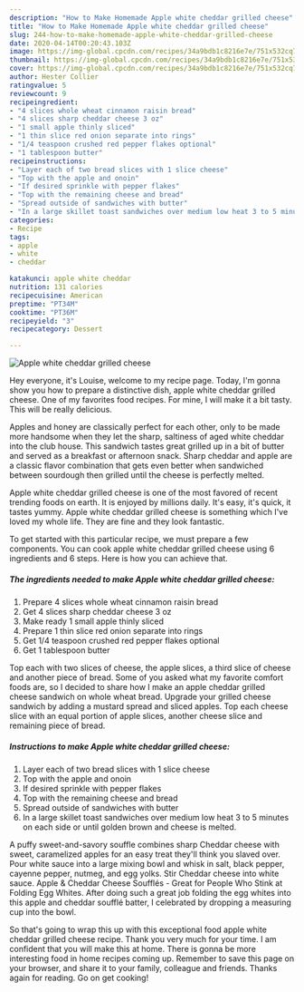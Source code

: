 ```yaml
---
description: "How to Make Homemade Apple white cheddar grilled cheese"
title: "How to Make Homemade Apple white cheddar grilled cheese"
slug: 244-how-to-make-homemade-apple-white-cheddar-grilled-cheese
date: 2020-04-14T00:20:43.103Z
image: https://img-global.cpcdn.com/recipes/34a9bdb1c8216e7e/751x532cq70/apple-white-cheddar-grilled-cheese-recipe-main-photo.jpg
thumbnail: https://img-global.cpcdn.com/recipes/34a9bdb1c8216e7e/751x532cq70/apple-white-cheddar-grilled-cheese-recipe-main-photo.jpg
cover: https://img-global.cpcdn.com/recipes/34a9bdb1c8216e7e/751x532cq70/apple-white-cheddar-grilled-cheese-recipe-main-photo.jpg
author: Hester Collier
ratingvalue: 5
reviewcount: 9
recipeingredient:
- "4 slices whole wheat cinnamon raisin bread"
- "4 slices sharp cheddar cheese 3 oz"
- "1 small apple thinly sliced"
- "1 thin slice red onion separate into rings"
- "1/4 teaspoon crushed red pepper flakes optional"
- "1 tablespoon butter"
recipeinstructions:
- "Layer each of two bread slices with 1 slice cheese"
- "Top with the apple and onoin"
- "If desired sprinkle with pepper flakes"
- "Top with the remaining cheese and bread"
- "Spread outside of sandwiches with butter"
- "In a large skillet toast sandwiches over medium low heat 3 to 5 minutes on each side or until golden brown and cheese is melted."
categories:
- Recipe
tags:
- apple
- white
- cheddar

katakunci: apple white cheddar 
nutrition: 131 calories
recipecuisine: American
preptime: "PT34M"
cooktime: "PT36M"
recipeyield: "3"
recipecategory: Dessert

---
```



![Apple white cheddar grilled cheese](https://img-global.cpcdn.com/recipes/34a9bdb1c8216e7e/751x532cq70/apple-white-cheddar-grilled-cheese-recipe-main-photo.jpg)

Hey everyone, it's Louise, welcome to my recipe page. Today, I'm gonna show you how to prepare a distinctive dish, apple white cheddar grilled cheese. One of my favorites food recipes. For mine, I will make it a bit tasty. This will be really delicious.

Apples and honey are classically perfect for each other, only to be made more handsome when they let the sharp, saltiness of aged white cheddar into the club house. This sandwich tastes great grilled up in a bit of butter and served as a breakfast or afternoon snack. Sharp cheddar and apple are a classic flavor combination that gets even better when sandwiched between sourdough then grilled until the cheese is perfectly melted.

Apple white cheddar grilled cheese is one of the most favored of recent trending foods on earth. It is enjoyed by millions daily. It's easy, it's quick, it tastes yummy. Apple white cheddar grilled cheese is something which I've loved my whole life. They are fine and they look fantastic.


To get started with this particular recipe, we must prepare a few components. You can cook apple white cheddar grilled cheese using 6 ingredients and 6 steps. Here is how you can achieve that.

##### The ingredients needed to make Apple white cheddar grilled cheese:

1. Prepare 4 slices whole wheat cinnamon raisin bread
1. Get 4 slices sharp cheddar cheese 3 oz
1. Make ready 1 small apple thinly sliced
1. Prepare 1 thin slice red onion separate into rings
1. Get 1/4 teaspoon crushed red pepper flakes optional
1. Get 1 tablespoon butter


Top each with two slices of cheese, the apple slices, a third slice of cheese and another piece of bread. Some of you asked what my favorite comfort foods are, so I decided to share how I make an apple cheddar grilled cheese sandwich on whole wheat bread. Upgrade your grilled cheese sandwich by adding a mustard spread and sliced apples. Top each cheese slice with an equal portion of apple slices, another cheese slice and remaining piece of bread. 

##### Instructions to make Apple white cheddar grilled cheese:

1. Layer each of two bread slices with 1 slice cheese
1. Top with the apple and onoin
1. If desired sprinkle with pepper flakes
1. Top with the remaining cheese and bread
1. Spread outside of sandwiches with butter
1. In a large skillet toast sandwiches over medium low heat 3 to 5 minutes on each side or until golden brown and cheese is melted.


A puffy sweet-and-savory souffle combines sharp Cheddar cheese with sweet, caramelized apples for an easy treat they&#39;ll think you slaved over. Pour white sauce into a large mixing bowl and whisk in salt, black pepper, cayenne pepper, nutmeg, and egg yolks. Stir Cheddar cheese into white sauce. Apple &amp; Cheddar Cheese Soufflés - Great for People Who Stink at Folding Egg Whites. After doing such a great job folding the egg whites into this apple and cheddar soufflé batter, I celebrated by dropping a measuring cup into the bowl. 

So that's going to wrap this up with this exceptional food apple white cheddar grilled cheese recipe. Thank you very much for your time. I am confident that you will make this at home. There is gonna be more interesting food in home recipes coming up. Remember to save this page on your browser, and share it to your family, colleague and friends. Thanks again for reading. Go on get cooking!
